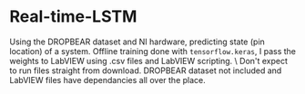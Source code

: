 # Real-time-LSTM
Using the DROPBEAR dataset and NI hardware, predicting state (pin location) of a system. Offline training done with `tensorflow.keras`, I pass the weights to LabVIEW using .csv files and LabVIEW scripting. \\
Don't expect to run files straight from download. DROPBEAR dataset not included and LabVIEW files have dependancies all over the place. 

